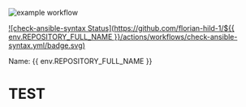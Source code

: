 ![example workflow](https://github.com/florian-hild-1/Test01/actions/workflows/check-ansible-syntax/badge.svg)

[![check-ansible-syntax Status](https://github.com/florian-hild-1/${{ env.REPOSITORY_FULL_NAME }}/actions/workflows/check-ansible-syntax.yml/badge.svg)](https://github.com/florian-hild-1/Test01/actions/workflows/check-ansible-syntax.yml)

Name: {{ env.REPOSITORY_FULL_NAME }}

TEST
=========

